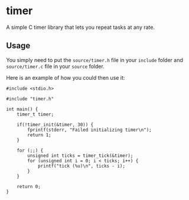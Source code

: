 timer
=====

A simple C timer library that lets you repeat tasks at any rate.

Usage
-----

You simply need to put the `source/timer.h` file in your `include` folder and `source/timer.c` file in your `source` folder.

Here is an example of how you could then use it:

    #include <stdio.h>

    #include "timer.h"

    int main() {
        timer_t timer;

        if(!timer_init(&timer, 30)) {
            fprintf(stderr, "Failed initializing timer\n");
            return 1;
        }

        for (;;) {
            unsigned int ticks = timer_tick(&timer);
            for (unsigned int i = 0; i < ticks; i++) {
                printf("tick (%u)\n", ticks - i);
            }
        }

        return 0;
    }